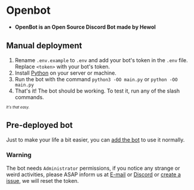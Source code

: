 # Openbot
- **OpenBot is an Open Source Discord Bot made by Hewol**

## Manual deployment
1. Rename `.env.example` to `.env` and add your bot's token in the `.env` file. Replace `<token>` with your bot's token.
2. Install [Python](https://python.org) on your server or machine.
3. Run the bot with the command `python3 -OO main.py` or `python -OO main.py`
4. That's it! The bot should be working. To test it, run any of the slash commands.

<i><sup><sub>It's that easy.</sub></sup></i>

## Pre-deployed bot
Just to make your life a bit easier, you can [add the bot](https://discord.com/api/oauth2/authorize?client_id=1141365284968607758&permissions=8&scope=bot) to use it normally.

### Warning
The bot needs `Administrator` permissions, if you notice any strange or weird activities, please ASAP inform us at [E-mail](mailto:hewol@proton.me) or [Discord](https://discord.gg/haTmcAtKCP) or [create a issue](https://github.com/hewol/OpenBot/issues/new), we will reset the token.

